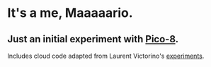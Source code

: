 # It's a me, Maaaaario.
## Just an initial experiment with [Pico-8](http://pico-8.com).

Includes cloud code adapted from Laurent Victorino's [experiments](https://github.com/lvictorino/pico8/blob/master/scrollingclouds.p8).